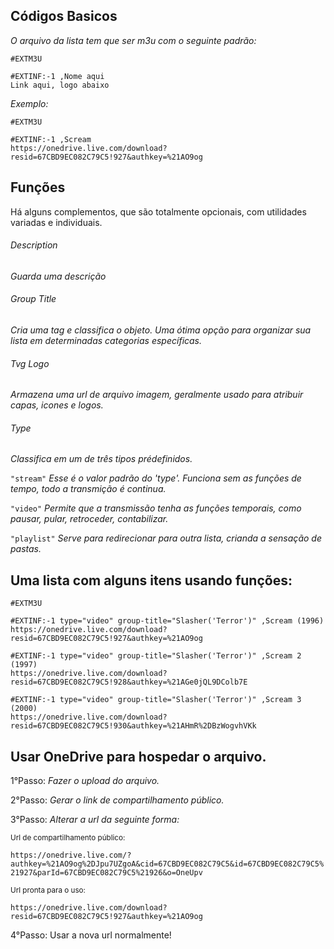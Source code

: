## Códigos Basicos
*O arquivo da lista tem que ser m3u com o seguinte padrão:*
```
#EXTM3U

#EXTINF:-1 ,Nome aqui
Link aqui, logo abaixo
```
*Exemplo:*
```
#EXTM3U

#EXTINF:-1 ,Scream
https://onedrive.live.com/download?resid=67CBD9EC082C79C5!927&authkey=%21AO9og
```
## Funções

Há alguns complementos, que são totalmente opcionais, com utilidades variadas e individuais.

###### Description
*Guarda uma descrição*

###### Group Title
*Cria uma tag e classifica o objeto. Uma ótima opção para organizar sua lista em determinadas categorias específicas.*

###### Tvg Logo
*Armazena uma url de arquivo imagem, geralmente usado para atribuir capas, icones e logos.*

###### Type
*Classifica em um de três tipos prédefinidos.* 

```"stream"``` *Esse é o valor padrão do 'type'. Funciona sem as funções de tempo, todo a transmição é continua.*

```"video"``` *Permite que a transmissão tenha as funções temporais, como pausar, pular, retroceder, contabilizar.*

```"playlist"``` *Serve para redirecionar para outra lista, crianda a sensação de pastas.*

##  Uma lista com alguns itens usando funções:
```
#EXTM3U

#EXTINF:-1 type="video" group-title="Slasher('Terror')" ,Scream (1996)
https://onedrive.live.com/download?resid=67CBD9EC082C79C5!927&authkey=%21AO9og

#EXTINF:-1 type="video" group-title="Slasher('Terror')" ,Scream 2 (1997)
https://onedrive.live.com/download?resid=67CBD9EC082C79C5!928&authkey=%21AGe0jQL9DColb7E

#EXTINF:-1 type="video" group-title="Slasher('Terror')" ,Scream 3 (2000)
https://onedrive.live.com/download?resid=67CBD9EC082C79C5!930&authkey=%21AHmR%2DBzWogvhVKk
```
## Usar OneDrive para hospedar o arquivo.
1°Passo: *Fazer o upload do arquivo.*

2°Passo: *Gerar o link de compartilhamento público.*

3°Passo: *Alterar a url da seguinte forma:*

<sup>Url de compartilhamento público:</sup>

```https://onedrive.live.com/?authkey=%21AO9og%2DJpu7UZgoA&cid=67CBD9EC082C79C5&id=67CBD9EC082C79C5%21927&parId=67CBD9EC082C79C5%21926&o=OneUpv ```


<sup>Url pronta para o uso:</sup>

```https://onedrive.live.com/download?resid=67CBD9EC082C79C5!927&authkey=%21AO9og ```

4°Passo: Usar a nova url normalmente!
